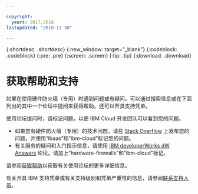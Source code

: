 ```yaml
---

copyright:
  years: 2017,2018
lastupdated: "2018-11-30"

---
```


{:shortdesc: .shortdesc}
{:new_window: target="_blank"}
{:codeblock: .codeblock}
{:pre: .pre}
{:screen: .screen}
{:tip: .tip}
{:download: .download}

# 获取帮助和支持 

如果在使用硬件防火墙（专用）时遇到问题或有疑问，可以通过搜索信息或在下面列出的其中一个论坛中提问来获得帮助。还可以开具支持凭单。

使用论坛提问时，请标记问题，以便 IBM Cloud 开发团队可以看到您的问题。

* 如果您有硬件防火墙（专用）的技术问题，请在 [Stack Overflow](https://stackoverflow.com/search?q=hardware-firewalls+ibm-cloud) 上发布您的问题，并使用“lbaas”和“ibm-cloud”标记您的问题。
* 有关服务的疑问和入门指示信息，请使用 [IBM developerWorks dW Answers](https://developer.ibm.com/answers/topics/hardware-firewalls.html?smartspace=ibm-cloud) 论坛。请加上“hardware-firewalls”和“ibm-cloud”标记。

请参阅[获取帮助](/docs/support/index.html#getting-help)以获取有关使用论坛的更多详细信息。

有关开具 IBM 支持凭单或有关支持级别和凭单严重性的信息，请参阅[联系支持人员](/docs/support/index.html#contacting-support)。
